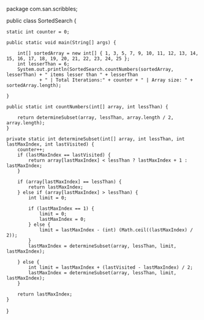 package com.san.scribbles;

public class SortedSearch {

	static int counter = 0;

	public static void main(String[] args) {

		int[] sortedArray = new int[] { 1, 3, 5, 7, 9, 10, 11, 12, 13, 14, 15, 16, 17, 18, 19, 20, 21, 22, 23, 24, 25 };
		int lesserThan = 6;
		System.out.println(SortedSearch.countNumbers(sortedArray, lesserThan) + " items lesser than " + lesserThan
				+ " | Total Iterations:" + counter + " | Array size: " + sortedArray.length);

	}

	public static int countNumbers(int[] array, int lessThan) {

		return determineSubset(array, lessThan, array.length / 2, array.length);
	}

	private static int determineSubset(int[] array, int lessThan, int lastMaxIndex, int lastVisited) {
		counter++;
		if (lastMaxIndex == lastVisited) {
			return array[lastMaxIndex] < lessThan ? lastMaxIndex + 1 : lastMaxIndex;
		}

		if (array[lastMaxIndex] == lessThan) {
			return lastMaxIndex;
		} else if (array[lastMaxIndex] > lessThan) {
			int limit = 0;

			if (lastMaxIndex == 1) {
				limit = 0;
				lastMaxIndex = 0;
			} else {
				limit = lastMaxIndex - (int) (Math.ceil((lastMaxIndex) / 2));
			}
			lastMaxIndex = determineSubset(array, lessThan, limit, lastMaxIndex);

		} else {
			int limit = lastMaxIndex + (lastVisited - lastMaxIndex) / 2;
			lastMaxIndex = determineSubset(array, lessThan, limit, lastMaxIndex);
		}

		return lastMaxIndex;
	}
}

